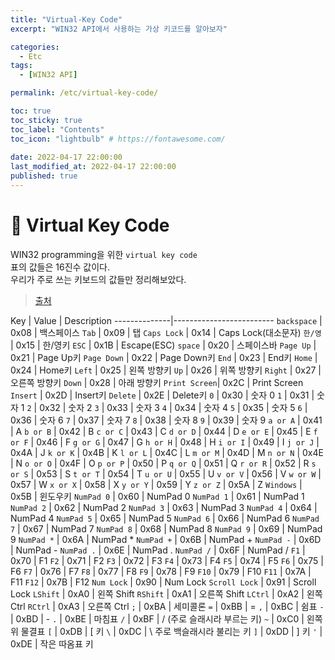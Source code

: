 ```yaml
---
title: "Virtual-Key Code"
excerpt: "WIN32 API에서 사용하는 가상 키코드를 알아보자"

categories:
  - Etc
tags:
  - [WIN32 API]

permalink: /etc/virtual-key-code/

toc: true
toc_sticky: true
toc_label: "Contents"
toc_icon: "lightbulb" # https://fontawesome.com/
 
date: 2022-04-17 22:00:00
last_modified_at: 2022-04-17 22:00:00
published: true
---
```


# 🍒 Virtual Key Code

WIN32 programming을 위한 `virtual key code`  
표의 값들은 16진수 값이다.  
우리가 주로 쓰는 키보드의 값들만 정리해보았다.  

> [출처](https://docs.microsoft.com/ko-kr/windows/win32/inputdev/virtual-key-codes)  

Key  |  Value | Description
--------------|-------------------------
`backspace`   | 0x08 | 백스페이스
`Tab`         | 0x09 | 탭
`Caps Lock`   | 0x14 | Caps Lock(대소문자)
`한/영`       | 0x15 | 한/영키
`ESC`         | 0x1B | Escape(ESC)
`space`       | 0x20 | 스페이스바
`Page Up`     | 0x21 | Page Up키
`Page Down`   | 0x22 | Page Down키
`End`         | 0x23 | End키
`Home`        | 0x24 | Home키
`Left`        | 0x25 | 왼쪽 방향키
`Up`          | 0x26 | 위쪽 방향키
`Right`       | 0x27 | 오른쪽 방향키
`Down`        | 0x28 | 아래 방향키
`Print Screen`| 0x2C | Print Screen
`Insert`      | 0x2D | Insert키
`Delete`      | 0x2E | Delete키
`0`           | 0x30 | 숫자 0
`1`           | 0x31 | 숫자 1
`2`           | 0x32 | 숫자 2
`3`           | 0x33 | 숫자 3
`4`           | 0x34 | 숫자 4
`5`           | 0x35 | 숫자 5
`6`           | 0x36 | 숫자 6
`7`           | 0x37 | 숫자 7
`8`           | 0x38 | 숫자 8
`9`           | 0x39 | 숫자 9
`a or A`      | 0x41 | A
`b or B`      | 0x42 | B
`c or C`      | 0x43 | C
`d or D`      | 0x44 | D
`e or E`      | 0x45 | E
`f or F`      | 0x46 | F
`g or G`      | 0x47 | G
`h or H`      | 0x48 | H
`i or I`      | 0x49 | I
`j or J`      | 0x4A | J
`k or K`      | 0x4B | K
`l or L`      | 0x4C | L
`m or M`      | 0x4D | M
`n or N`      | 0x4E | N
`o or O`      | 0x4F | O
`p or P`      | 0x50 | P
`q or Q`      | 0x51 | Q
`r or R`      | 0x52 | R
`s or S`      | 0x53 | S
`t or T`      | 0x54 | T
`u or U`      | 0x55 | U
`v or V`      | 0x56 | V
`w or W`      | 0x57 | W
`x or X`      | 0x58 | X
`y or Y`      | 0x59 | Y
`z or Z`      | 0x5A | Z
`Windows`     | 0x5B | 윈도우키
`NumPad 0`    | 0x60 | NumPad 0
`NumPad 1`    | 0x61 | NumPad 1
`NumPad 2`    | 0x62 | NumPad 2
`NumPad 3`    | 0x63 | NumPad 3
`NumPad 4`    | 0x64 | NumPad 4
`NumPad 5`    | 0x65 | NumPad 5
`NumPad 6`    | 0x66 | NumPad 6
`NumPad 7`    | 0x67 | NumPad 7
`NumPad 8`    | 0x68 | NumPad 8
`NumPad 9`    | 0x69 | NumPad 9
`NumPad *`    | 0x6A | NumPad *
`NumPad +`    | 0x6B | NumPad +
`NumPad -`    | 0x6D | NumPad -
`NumPad .`    | 0x6E | NumPad .
`NumPad /`    | 0x6F | NumPad /
`F1`          | 0x70 | F1
`F2`          | 0x71 | F2
`F3`          | 0x72 | F3
`F4`          | 0x73 | F4
`F5`          | 0x74 | F5
`F6`          | 0x75 | F6
`F7`          | 0x76 | F7
`F8`          | 0x77 | F8
`F9`          | 0x78 | F9
`F10`         | 0x79 | F10
`F11`         | 0x7A | F11
`F12`         | 0x7B | F12
`Num Lock`    | 0x90 | Num Lock
`Scroll Lock` | 0x91 | Scroll Lock
`LShift`      | 0xA0 | 왼쪽 Shift
`RShift`      | 0xA1 | 오른쪽 Shift
`LCtrl`       | 0xA2 | 왼쪽 Ctrl
`RCtrl`       | 0xA3 | 오른쪽 Ctrl
`;`           | 0xBA | 세미콜론
`=`           | 0xBB | =
`,`           | 0xBC | 쉼표
`-`           | 0xBD | -
`.`           | 0xBE | 마침표
`/`           | 0xBF | / (주로 슬래시라 부르는 키)
`~`           | 0xC0 | 왼쪽 위 물결표
`[`           | 0xDB | [ 키
`\`           | 0xDC | \ 주로 백슬래시라 불리는 키
`]`           | 0xDD | ] 키
`'`           | 0xDE | 작은 따옴표 키